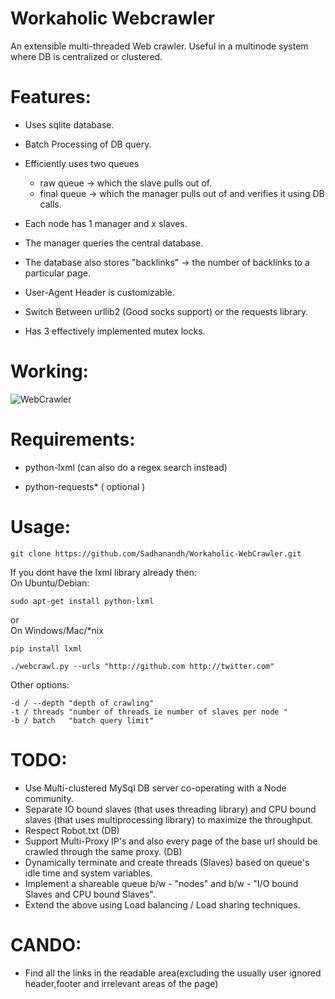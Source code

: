 Workaholic Webcrawler 
===================== 

An extensible multi-threaded Web crawler. 
Useful in a multinode system where DB is centralized or clustered. 


Features: 
========= 

* Uses sqlite database. 
* Batch Processing of DB query.
* Efficiently uses two queues

    * raw queue -> which the slave pulls out of.
    * final queue -> which the manager pulls out of and verifies it using DB calls.

* Each node has 1 manager and x slaves.
* The manager queries the central database.
* The database also stores "backlinks" -> the number of backlinks to a particular page.
* User-Agent Header is customizable.
* Switch Between urllib2 (Good socks support) or the requests library.
* Has 3 effectively implemented mutex locks.


Working: 
====== 

![WebCrawler](../master/webcrawl.jpg?raw=true) 

Requirements: 
============= 

* python-lxml (can also do a regex search instead) 

* python-requests* ( optional ) 


Usage: 
====== 

```
git clone https://github.com/Sadhanandh/Workaholic-WebCrawler.git
```

If you dont have the lxml library already then:  
On Ubuntu/Debian: 
```
sudo apt-get install python-lxml
```
or  
On Windows/Mac/\*nix 
```
pip install lxml
```


```
./webcrawl.py --urls "http://github.com http://twitter.com" 
```

Other options: 

```
-d / --depth "depth of crawling" 
-t / threads "number of threads ie number of slaves per node " 
-b / batch   "batch query limit" 
```


TODO: 
======= 

* Use Multi-clustered MySql DB server co-operating with a Node community. 
* Separate IO bound slaves  (that uses threading library) and CPU bound slaves (that uses multiprocessing library) to  maximize the throughput. 
* Respect Robot.txt (DB) 
* Support Multi-Proxy IP's and also every page of the base url should be crawled through the same proxy. (DB) 
* Dynamically terminate and create threads (Slaves) based on queue's idle time and system variables. 
* Implement a shareable queue b/w - "nodes" and b/w - "I/O bound Slaves and CPU bound Slaves". 
* Extend the above using Load balancing / Load sharing techniques. 

CANDO: 
====== 

* Find all the links in the readable area(excluding the usually user ignored header,footer and irrelevant areas of the page) 
